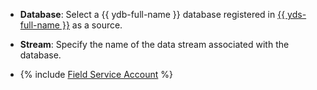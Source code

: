 * **Database**: Select a {{ ydb-full-name }} database registered in [{{ yds-full-name }}](../../../../data-streams/) as a source.

* **Stream**: Specify the name of the data stream associated with the database.

* {% include [Field Service Account](../../fields/yds/ui/service-account-source.md) %}
